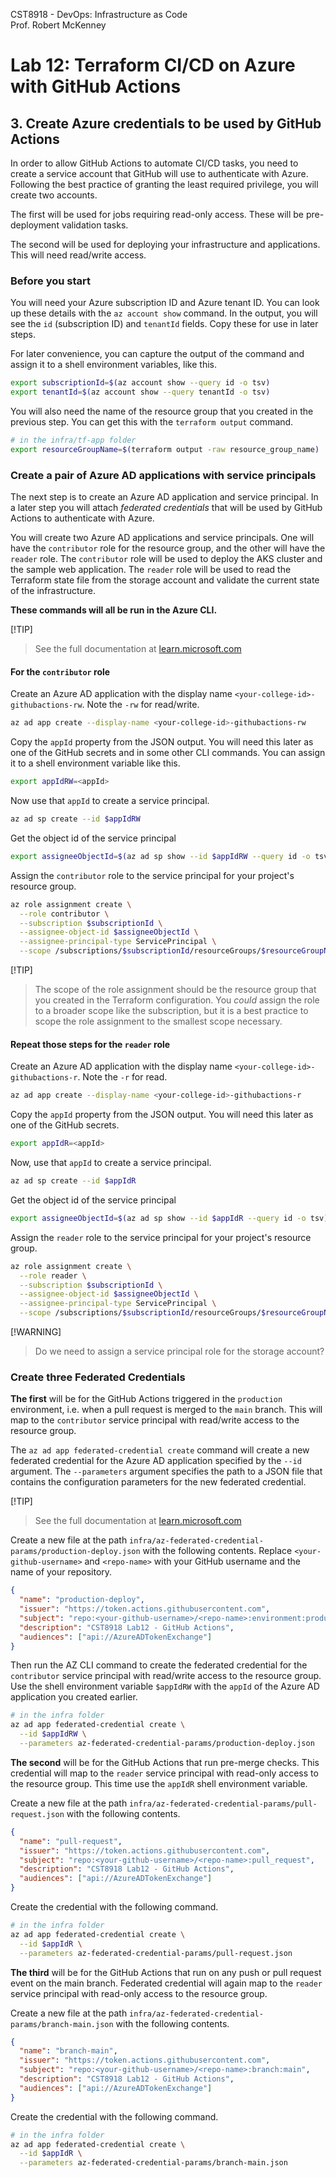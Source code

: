 CST8918 - DevOps: Infrastructure as Code  
Prof. Robert McKenney

# Lab 12: Terraform CI/CD on Azure with GitHub Actions

## 3. Create Azure credentials to be used by GitHub Actions

In order to allow GitHub Actions to automate CI/CD tasks, you need to create a service account that GitHub will use to authenticate with Azure. Following the best practice of granting the least required privilege, you will create two accounts. 

The first will be used for jobs requiring read-only access. These will be pre-deployment validation tasks.

The second will be used for deploying your infrastructure and applications. This will need read/write access.

### Before you start

You will need your Azure subscription ID and Azure tenant ID. You can look up these details with the `az account show` command. In the output, you will see the `id` (subscription ID) and `tenantId` fields. Copy these for use in later steps.

For later convenience, you can capture the output of the command and assign it to a shell environment variables, like this.

```bash
export subscriptionId=$(az account show --query id -o tsv)
export tenantId=$(az account show --query tenantId -o tsv)
```

You will also need the name of the resource group that you created in the previous step. You can get this with the `terraform output` command.

```bash
# in the infra/tf-app folder
export resourceGroupName=$(terraform output -raw resource_group_name)
```

### Create a pair of Azure AD applications with service principals

The next step is to create an Azure AD application and service principal. In a later step you will attach _federated credentials_ that will be used by GitHub Actions to authenticate with Azure.

You will create two Azure AD applications and service principals. One will have the `contributor` role for the resource group, and the other will have the `reader` role. The `contributor` role will be used to deploy the AKS cluster and the sample web application. The `reader` role will be used to read the Terraform state file from the storage account and validate the current state of the infrastructure.

**These commands will all be run in the Azure CLI.**

[!TIP]
> See the full documentation at [learn.microsoft.com](https://docs.microsoft.com/en-us/azure/active-directory/develop/quickstart-register-app)

#### For the `contributor` role

Create an Azure AD application with the display name `<your-college-id>-githubactions-rw`. Note the `-rw` for read/write.

```bash
az ad app create --display-name <your-college-id>-githubactions-rw
```

Copy the `appId` property from the JSON output. You will need this later as one of the GitHub secrets and in some other CLI commands. You can assign it to a shell environment variable like this.

```bash
export appIdRW=<appId>
```

Now use that `appId` to create a service principal.

```bash
az ad sp create --id $appIdRW
```

Get the object id of the service principal

```bash
export assigneeObjectId=$(az ad sp show --id $appIdRW --query id -o tsv)
```

Assign the `contributor` role to the service principal for your project's resource group.

```bash
az role assignment create \
  --role contributor \
  --subscription $subscriptionId \
  --assignee-object-id $assigneeObjectId \
  --assignee-principal-type ServicePrincipal \
  --scope /subscriptions/$subscriptionId/resourceGroups/$resourceGroupName
```

[!TIP]
> The scope of the role assignment should be the resource group that you created in the Terraform configuration.
> You _could_ assign the role to a broader scope like the subscription, but it is a best practice to scope the role assignment to the smallest scope necessary.

#### Repeat those steps for the `reader` role

Create an Azure AD application with the display name `<your-college-id>-githubactions-r`. Note the `-r` for read.

```bash
az ad app create --display-name <your-college-id>-githubactions-r
```

Copy the `appId` property from the JSON output. You will need this later as one of the GitHub secrets.

```bash
export appIdR=<appId>
```

Now, use that `appId` to create a service principal.

```bash
az ad sp create --id $appIdR
```

Get the object id of the service principal

```bash
export assigneeObjectId=$(az ad sp show --id $appIdR --query id -o tsv)
```

Assign the `reader` role to the service principal for your project's resource group.

```bash
az role assignment create \
  --role reader \
  --subscription $subscriptionId \
  --assignee-object-id $assigneeObjectId \
  --assignee-principal-type ServicePrincipal \
  --scope /subscriptions/$subscriptionId/resourceGroups/$resourceGroupName
```

[!WARNING]
> Do we need to assign a service principal role for the storage account?

### Create three Federated Credentials

**The first** will be for the GitHub Actions triggered in the `production` environment, i.e. when a pull request is merged to the `main` branch. This will map to the `contributor` service principal with read/write access to the resource group.

The `az ad app federated-credential create` command will create a new federated credential for the Azure AD application specified by the `--id` argument. The `--parameters` argument specifies the path to a JSON file that contains the configuration parameters for the new federated credential.

[!TIP]
> See the full documentation at [learn.microsoft.com](https://docs.microsoft.com/en-us/cli/azure/ad/app/federated-credential?view=azure-cli-latest)

Create a new file at the path `infra/az-federated-credential-params/production-deploy.json` with the following contents. Replace `<your-github-username>` and `<repo-name>` with your GitHub username and the name of your repository.

```json
{
  "name": "production-deploy",
  "issuer": "https://token.actions.githubusercontent.com",
  "subject": "repo:<your-github-username>/<repo-name>:environment:production",
  "description": "CST8918 Lab12 - GitHub Actions",
  "audiences": ["api://AzureADTokenExchange"]
}
```

Then run the AZ CLI command to create the federated credential for the `contributor` service principal with read/write access to the resource group. Use the shell environment variable `$appIdRW` with the `appId` of the Azure AD application you created earlier.

```bash
# in the infra folder
az ad app federated-credential create \
  --id $appIdRW \
  --parameters az-federated-credential-params/production-deploy.json
```

**The second** will be for the GitHub Actions that run pre-merge checks. This credential will map to the `reader` service principal with read-only access to the resource group. This time use the `appIdR` shell environment variable.

Create a new file at the path `infra/az-federated-credential-params/pull-request.json` with the following contents.

```json
{
  "name": "pull-request",
  "issuer": "https://token.actions.githubusercontent.com",
  "subject": "repo:<your-github-username>/<repo-name>:pull_request",
  "description": "CST8918 Lab12 - GitHub Actions",
  "audiences": ["api://AzureADTokenExchange"]
}
```

Create the credential with the following command.

```bash
# in the infra folder
az ad app federated-credential create \
  --id $appIdR \
  --parameters az-federated-credential-params/pull-request.json
```

**The third** will be for the GitHub Actions that run on any push or pull request event on the main branch. Federated credential will again map to the `reader` service principal with read-only access to the resource group.

Create a new file at the path `infra/az-federated-credential-params/branch-main.json` with the following contents.

```json
{
  "name": "branch-main",
  "issuer": "https://token.actions.githubusercontent.com",
  "subject": "repo:<your-github-username>/<repo-name>:branch:main",
  "description": "CST8918 Lab12 - GitHub Actions",
  "audiences": ["api://AzureADTokenExchange"]
}
```

Create the credential with the following command.

```bash
# in the infra folder
az ad app federated-credential create \
  --id $appIdR \
  --parameters az-federated-credential-params/branch-main.json
```
